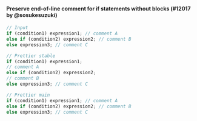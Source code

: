 #### Preserve end-of-line comment for if statements without blocks (#12017 by @sosukesuzuki)

<!-- prettier-ignore -->
```jsx
// Input
if (condition1) expression1; // comment A
else if (condition2) expression2; // comment B
else expression3; // comment C

// Prettier stable
if (condition1) expression1;
// comment A
else if (condition2) expression2;
// comment B
else expression3; // comment C

// Prettier main
if (condition1) expression1; // comment A
else if (condition2) expression2; // comment B
else expression3; // comment C

```

